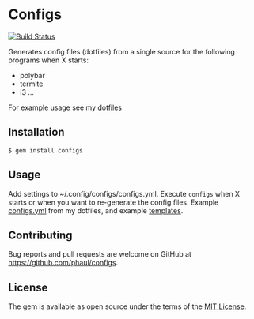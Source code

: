 # Configs

[![Build Status](https://travis-ci.org/phaul/configs.svg?branch=master)](https://travis-ci.org/phaul/configs)

Generates config files (dotfiles) from a single source for the following programs when X starts:

  - polybar
  - termite
  - i3
  ...

For example usage see my [dotfiles](http://github.com/phaul/dotfiles)

## Installation

    $ gem install configs

## Usage

Add settings to ~/.config/configs/configs.yml. Execute `configs` when X starts or when you want to re-generate the config files. Example [configs.yml](https://github.com/phaul/dotfiles/blob/zephyrus/.config/configs/configs.yml) from my dotfiles, and example [templates](https://github.com/phaul/dotfiles/tree/zephyrus/.config/configs/templates).

## Contributing

Bug reports and pull requests are welcome on GitHub at https://github.com/phaul/configs.


## License

The gem is available as open source under the terms of the [MIT License](https://opensource.org/licenses/MIT).
